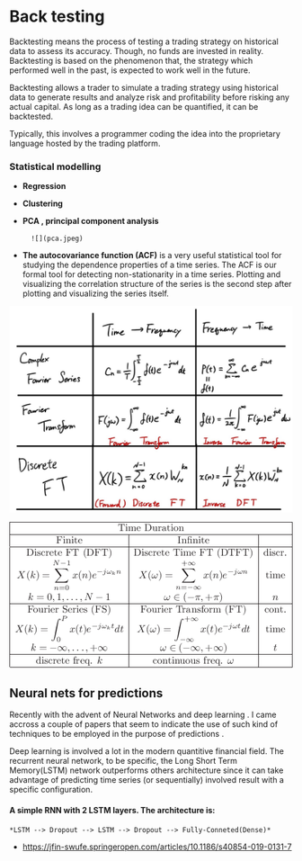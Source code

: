 

# Back testing 

Backtesting means the process of testing a trading strategy on historical data to assess its accuracy.
Though, no funds are invested in reality. Backtesting is based on the phenomenon that, the strategy
which performed well in the past, is expected to work well in the future. 

Backtesting allows a trader to simulate a trading strategy using historical data to generate results and analyze risk and profitability before risking any actual capital. As long as a trading idea can be quantified, it can be
backtested. 

Typically, this involves a programmer coding the idea into the proprietary language
hosted by the trading platform.

### Statistical modelling  

- **Regression** 

- **Clustering** 

- **PCA , principal component analysis** 

        ![](pca.jpeg)

- **The autocovariance function (ACF)** is a very useful statistical tool for studying the dependence properties of a time series. The ACF is our formal tool for detecting non-stationarity in a time series. Plotting and visualizing the correlation structure of the series is the second step after plotting and visualizing the series itself.

![](autocorrelation_FFT.jpeg)

![](autocorrelation_DTFT.png)

## Neural nets for predictions 

Recently with the advent of Neural Networks and deep learning . I came accross a couple of papers that seem to indicate the use of such kind of techniques to be employed in the purpose of predictions .

Deep learning is involved a lot in the modern quantitive financial field. The recurrent neural network, to be specific, the Long Short Term Memory(LSTM) network outperforms others architecture since it can take advantage of predicting time series (or sequentially) involved result with a specific configuration.

#### A simple RNN with 2 LSTM layers. The architecture is:

    *LSTM --> Dropout --> LSTM --> Dropout --> Fully-Conneted(Dense)*

- https://jfin-swufe.springeropen.com/articles/10.1186/s40854-019-0131-7